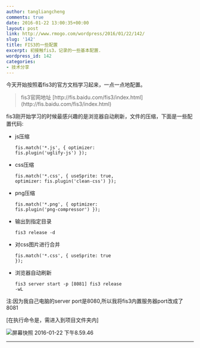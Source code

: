 ```yaml
---
author: tangliangcheng
comments: true
date: 2016-01-22 13:00:35+00:00
layout: post
link: http://www.rmogo.com/wordpress/2016/01/22/142/
slug: '142'
title: FIS3的一些配置
excerpt: 初接触fis3，记录的一些基本配置.
wordpress_id: 142
categories:
- 技术分享
---
```


今天开始按照着fis3的官方文档学习起来，一点一点地配置。


<blockquote>fis3官网地址 [http://fis.baidu.com/fis3/index.html](http://fis.baidu.com/fis3/index.html)</blockquote>


fis3刚开始学习的时候最感兴趣的是浏览器自动刷新，文件的压缩，下面是一些配置代码:



	
  * js压缩

    
    <code class="language-none">fis.match('*.js', {
        optimizer: fis.plugin('uglify-js')
    });</code>




	
  * css压缩

    
    <code class="language-none">fis.match('*.css', {
        useSprite: true,
        optimizer: fis.plugin('clean-css')
    });</code>




	
  * png压缩

    
    <code class="language-none">fis.match('*.png', {
        optimizer: fis.plugin('png-compressor')
    });</code>




	
  * 输出到指定目录

    
    <code>fis3 release -d <path></code>




	
  * 对css图片进行合并

    
    <code class="language-none">fis.match('*.css', {
        useSprite: true
    });</code>




	
  * 浏览器自动刷新

    
    <code class="language-none">fis3 server start -p [8081]
    fis3 release -wL</code>


注:因为我自己电脑的server port是8080,所以我将fis3内置服务器port改成了8081


[在执行命令是，需进入到项目文件夹内]

![屏幕快照 2016-01-22 下午8.59.46](http://115.28.108.2/wordpress/wp-content/uploads/2016/01/屏幕快照-2016-01-22-下午8.59.46.png)



* * *




